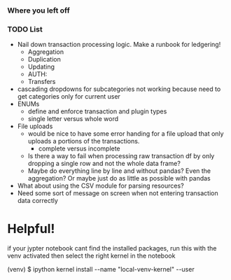 ### Where you left off

### TODO List
- Nail down transaction processing logic. Make a runbook for ledgering!
  - Aggregation
  - Duplication
  - Updating
  - AUTH:
  - Transfers
- cascading dropdowns for subcategories not working because need to get categories only for current user
- ENUMs
  - define and enforce transaction and plugin types
  - single letter versus whole word
- File uploads
  - would be nice to have some error handing for a file upload that only uploads a portions of the transactions.
    - complete versus incomplete
  - Is there a way to fail when processing raw transaction df by only dropping a single row and not the whole data frame?
  - Maybe do everything line by line and without pandas? Even the aggregation? Or maybe just do as little as possible with pandas
- What about using the CSV module for parsing resources?
- Need some sort of message on screen when not entering transaction data correctly


# Helpful!

if your jypter notebook cant find the installed packages, run this with the venv activated then select the right kernel
in the notebook

(venv) $ ipython kernel install --name "local-venv-kernel" --user